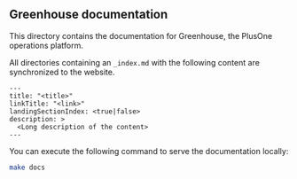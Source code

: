 ## Greenhouse documentation

This directory contains the documentation for Greenhouse, the PlusOne operations platform.

All directories containing an `_index.md` with the following content are synchronized to the website.

```
---
title: "<title>"
linkTitle: "<link>"
landingSectionIndex: <true|false>
description: >
  <Long description of the content>
---
```

You can execute the following command to serve the documentation locally:

```bash
make docs
```
